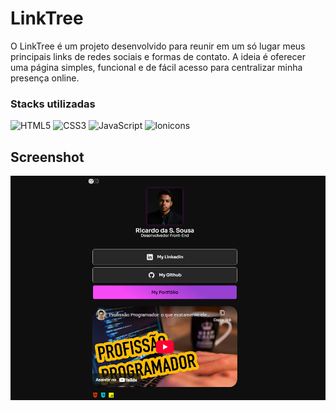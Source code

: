 
# LinkTree

O LinkTree é um projeto desenvolvido para reunir em um só lugar meus principais links de redes sociais e formas de contato. A ideia é oferecer uma página simples, funcional e de fácil acesso para centralizar minha presença online.


### Stacks utilizadas
![HTML5](https://img.shields.io/badge/HTML5-E34F26?style=for-the-badge&logo=html5&logoColor=white&) ![CSS3](https://img.shields.io/badge/CSS3-1572B6?style=for-the-badge&logo=css3&logoColor=white) ![JavaScript](https://img.shields.io/badge/JavaScript-F7DF1E?style=for-the-badge&logo=javascript&logoColor=black) ![Ionicons](https://img.shields.io/badge/Ionicons-3880FF?style=for-the-badge&logo=ionic&logoColor=white)

## Screenshot

![Site Screenshot](./src/assets/Icons&IMGs/screenshot_md.png)

